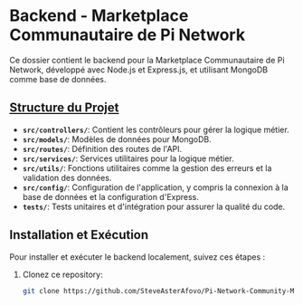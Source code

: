 # Backend - Marketplace Communautaire de Pi Network

Ce dossier contient le backend pour la Marketplace Communautaire de Pi Network, développé avec Node.js et Express.js, et utilisant MongoDB comme base de données.

## [Structure du Projet](Structure)

- **`src/controllers/`**: Contient les contrôleurs pour gérer la logique métier.
- **`src/models/`**: Modèles de données pour MongoDB.
- **`src/routes/`**: Définition des routes de l'API.
- **`src/services/`**: Services utilitaires pour la logique métier.
- **`src/utils/`**: Fonctions utilitaires comme la gestion des erreurs et la validation des données.
- **`src/config/`**: Configuration de l'application, y compris la connexion à la base de données et la configuration d'Express.
- **`tests/`**: Tests unitaires et d'intégration pour assurer la qualité du code.

## Installation et Exécution

Pour installer et exécuter le backend localement, suivez ces étapes :

1. Clonez ce repository:

   ```bash
   git clone https://github.com/SteveAsterAfovo/Pi-Network-Community-Marketplace.git
   
